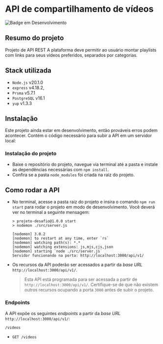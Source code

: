 # API de compartilhamento de vídeos

![Badge em Desenvolvimento](http://img.shields.io/static/v1?label=STATUS&message=EM%20DESENVOLVIMENTO&color=GREEN)

## Resumo do projeto

Projeto de API REST 
A plataforma deve permitir ao usuário montar playlists com links para seus vídeos preferidos, separados por categorias.


## Stack utilizada

* `Node.js` v20.1.0
* `express` v4.18.2,
* `Prsma` v5.7.1
* `PostgreSQL` v16.1
* `yup` v1.3.3


## Instalação

Este projeto ainda estar em desenvolvimento, então prováveis erros podem acontecer. Contém o código necessário para subir a API em um servidor local:



### Instalação do projeto
* Baixe o repositório do projeto, navegue via terminal até a pasta e instale as dependências necessárias com `npm install`.
* Confira se a pasta `node_modules` foi criada na raiz do projeto.




## Como rodar a API

* No terminal, acesse a pasta raiz do projeto e insira o comando `npm run start` para rodar o projeto em modo de desenvolvimento. Você deverá ver no terminal a seguinte mensagem:
  ```
  > projeto-desafio@1.0.0 start
  > nodemon ./src/server.js

  [nodemon] 3.0.2
  [nodemon] to restart at any time, enter `rs`
  [nodemon] watching path(s): *.*
  [nodemon] watching extensions: js,mjs,cjs,json
  [nodemon] starting `node ./src/server.js`
  Servidor funcionando na porta: http://localhost:3000/api/v1/

  ```

  

* Os recursos da API poderão ser acessados a partir da *base URL* `http://localhost:3000/api/v1/`.

  > Esta API está programada para ser acessada a partir de `http://localhost:3000/api/v1/`. Certifique-se de que não existem outros recursos ocupando a porta `3000` antes de subir o projeto.


### Endpoints

A API expõe os seguintes *endpoints* a partir da *base URL* `http://localhost:3000/api/v1/`:

`/videos`
* `GET /videos`

